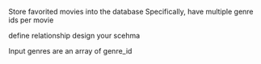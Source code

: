 Store favorited movies into the database
Specifically, have multiple genre ids per movie

define relationship
design your scehma

Input genres are an array of genre_id
